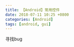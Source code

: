 ```yaml
---
title: 【Android】常用控件
date: 2018-07-11 10:25 +0800
categories: [Android]
tags: [android, gui]
---
```


寻找bug
